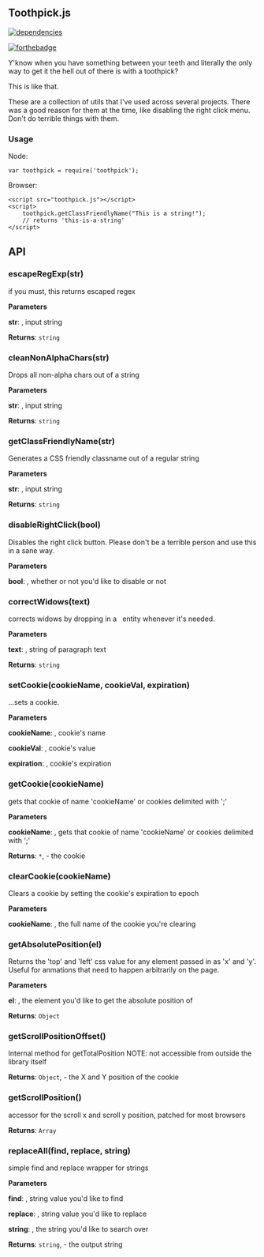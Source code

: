 ## Toothpick.js


[![dependencies](https://david-dm.org/qbunt/toothpick.js.svg) ](https://david-dm.org/)

[![forthebadge](http://forthebadge.com/images/badges/gluten-free.svg)](http://forthebadge.com)

Y'know when you have something between your teeth and literally the only way to get it the hell out of there is with a toothpick?

This is like that.

These are a collection of utils that I've used across several projects. There was a good reason for them at the time, like disabling the right click menu. Don't do terrible things with them.

### Usage

Node:
```
var toothpick = require('toothpick');
```

Browser:
```
<script src="toothpick.js"></script>
<script>
    toothpick.getClassFriendlyName("This is a string!");
    // returns 'this-is-a-string'
</script>
```

## API

### escapeRegExp(str)

if you must, this returns escaped regex

**Parameters**

**str**: , input string

**Returns**: `string`


### cleanNonAlphaChars(str)

Drops all non-alpha chars out of a string

**Parameters**

**str**: , input string

**Returns**: `string`


### getClassFriendlyName(str)

Generates a CSS friendly classname out of a regular string

**Parameters**

**str**: , input string

**Returns**: `string`


### disableRightClick(bool)

Disables the right click button. Please don't be a terrible person and use this in a sane way.

**Parameters**

**bool**: , whether or not you'd like to disable or not



### correctWidows(text)

corrects widows by dropping in a &nbsp; entity whenever it's needed.

**Parameters**

**text**: , string of paragraph text

**Returns**: `string`


### setCookie(cookieName, cookieVal, expiration)

...sets a cookie.

**Parameters**

**cookieName**: , cookie's name

**cookieVal**: , cookie's value

**expiration**: , cookie's expiration



### getCookie(cookieName)

gets that cookie of name 'cookieName' or cookies delimited with ';'

**Parameters**

**cookieName**: , gets that cookie of name 'cookieName' or cookies delimited with ';'

**Returns**: `*`, - the cookie


### clearCookie(cookieName)

Clears a cookie by setting the cookie's expiration to epoch

**Parameters**

**cookieName**: , the full name of the cookie you're clearing



### getAbsolutePosition(el)

Returns the 'top' and 'left' css value for any element passed in as 'x' and 'y'. Useful for anmations that need to happen arbitrarily on the page.

**Parameters**

**el**: , the element you'd like to get the absolute position of

**Returns**: `Object`


### getScrollPositionOffset()

Internal method for getTotalPosition NOTE: not accessible from outside the library itself

**Returns**: `Object`, - the X and Y position of the cookie


### getScrollPosition()

accessor for the scroll x and scroll y position, patched for most browsers

**Returns**: `Array`


### replaceAll(find, replace, string)

simple find and replace wrapper for strings

**Parameters**

**find**: , string value you'd like to find

**replace**: , string value you'd like to replace

**string**: , the string you'd like to search over

**Returns**: `string`, - the output string
